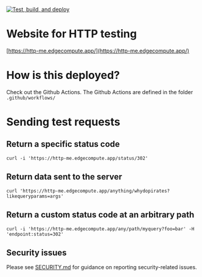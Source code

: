[![Test, build, and deploy](https://github.com/BrooksCunningham/http-me-rust/actions/workflows/test_build_deploy.yaml/badge.svg)](https://github.com/BrooksCunningham/http-me-rust/actions/workflows/test_build_deploy.yaml)

# Website for HTTP testing 
[https://http-me.edgecompute.app/](https://http-me.edgecompute.app/)

# How is this deployed?
Check out the Github Actions. The Github Actions are defined in the folder `.github/workflows/`

# Sending test requests

## Return a specific status code
`curl -i 'https://http-me.edgecompute.app/status/302'`

## Return data sent to the server
`curl 'https://http-me.edgecompute.app/anything/whydopirates?likequeryparams=args'`

## Return a custom status code at an arbitrary path
`curl -i 'https://http-me.edgecompute.app/any/path/myquery?foo=bar' -H 'endpoint:status=302'`

## Security issues
Please see [SECURITY.md](SECURITY.md) for guidance on reporting security-related issues.

